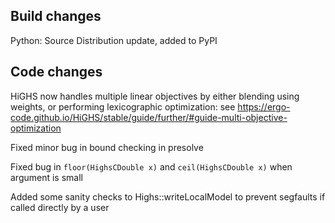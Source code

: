 ## Build changes

Python: Source Distribution update, added to PyPI

## Code changes

HiGHS now handles multiple linear objectives by either blending using weights, or performing lexicographic optimization: see https://ergo-code.github.io/HiGHS/stable/guide/further/#guide-multi-objective-optimization

Fixed minor bug in bound checking in presolve

Fixed bug in `floor(HighsCDouble x)` and `ceil(HighsCDouble x)` when argument is small

Added some sanity checks to Highs::writeLocalModel to prevent segfaults if called directly by a user



